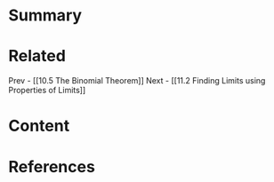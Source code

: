 # Summary
# Related
Prev - [[10.5 The Binomial Theorem]]
Next - [[11.2 Finding Limits using Properties of Limits]]
# Content
# References